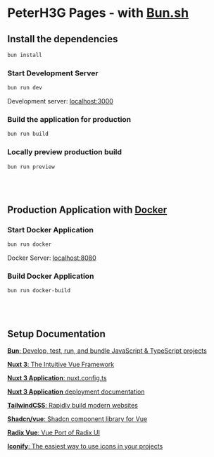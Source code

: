 # PeterH3G Pages - with [Bun.sh](https://bun.sh)

## Install the dependencies

```bash
bun install
```

### Start Development Server

```bash
bun run dev
```

Development server: [localhost:3000](http://localhost:3000)

### Build the application for production

```bash
bun run build
```

### Locally preview production build

```bash
bun run preview
```

<br><br>

## Production Application with [Docker](https://docker.com)

### Start Docker Application

```bash
bun run docker
```

Docker Server: [localhost:8080](http://localhost:8080)

### Build Docker Application

```bash
bun run docker-build
```

<br><br>

## Setup Documentation

<a href="https://bun.sh" target="_blank"><b>Bun</b>: Develop, test, run, and bundle JavaScript & TypeScript projects</a>

<a href="https://nuxt.com" target="_blank"><b>Nuxt 3</b>: The Intuitive Vue Framework</a>

<a href="https://nuxt.com/docs/api/configuration/nuxt-config" target="_blank"><b>Nuxt 3 Application</b>: nuxt.config.ts</a>

<a href="https://nuxt.com/docs/getting-started/deployment" target="_blank"><b>Nuxt 3 Application</b> deployment documentation</a>

<a href="https://tailwindcss.com/" target="_blank"><b>TailwindCSS</b>: Rapidly build modern websites</a>

<a href="https://shadcn-vue.com" target="_blank"><b>Shadcn/vue</b>: Shadcn component library for Vue</a>

<a href="https://www.radix-vue.com/" target="_blank"><b>Radix Vue</b>: Vue Port of Radix UI</a>

<a href="https://iconify.design/" target="_blank"><b>Iconify</b>: The easiest way to use icons in your projects</a>
